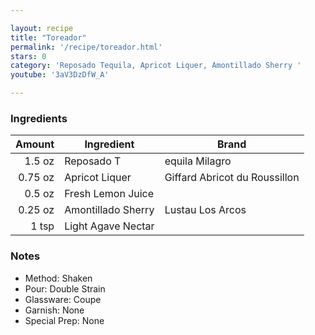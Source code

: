 ```yaml
---

layout: recipe
title: "Toreador"
permalink: '/recipe/toreador.html'
stars: 0
category: 'Reposado Tequila, Apricot Liquer, Amontillado Sherry '
youtube: '3aV3DzDfW_A'

---
```


### Ingredients

| Amount  | Ingredient               | Brand                 |
| ------: | ------------------ | ----------------------------- |
|  1.5 oz | Reposado T         | equila Milagro                |
| 0.75 oz | Apricot Liquer     | Giffard Abricot du Roussillon |
|  0.5 oz | Fresh Lemon Juice  |
| 0.25 oz | Amontillado Sherry | Lustau Los Arcos              |
|   1 tsp | Light Agave Nectar |

### Notes

- Method: Shaken
- Pour: Double Strain
- Glassware: Coupe
- Garnish: None
- Special Prep: None

